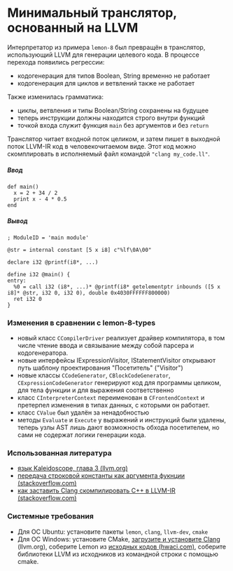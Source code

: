 # Минимальный транслятор, основанный на LLVM

Интерпретатор из примера `lemon-8` был превращён в транслятор, использующий LLVM для генерации целевого кода. В процессе перехода появились регрессии:

- кодогенерация для типов Boolean, String временно не работает
- кодогенерация для циклов и ветвлений также не работает

Также изменилась грамматика:

- циклы, ветвления и типы Boolean/String сохранены на будущее
- теперь инструкции должны находится строго внутри функций
- точкой входа служит функция `main` без аргументов и без `return`

Транслятор читает входной поток целиком, и затем пишет в выходной поток LLVM-IR код в человекочитаемом виде. Этот код можно скомплировать в исполняемый файл командой `"clang my_code.ll"`.

##### Ввод
```
def main()
  x = 2 + 34 / 2
  print x - 4 * 0.5
end
```

##### Вывод
```
; ModuleID = 'main module'

@str = internal constant [5 x i8] c"%lf\0A\00"

declare i32 @printf(i8*, ...)

define i32 @main() {
entry:
  %0 = call i32 (i8*, ...)* @printf(i8* getelementptr inbounds ([5 x i8]* @str, i32 0, i32 0), double 0x4030FFFFFF800000)
  ret i32 0
}
```

### Изменения в сравнении с lemon-8-types

- новый класс `CCompilerDriver` реализует драйвер компилятора, в том числе чтение ввода и связывание между собой парсера и кодогенератора.
- новые интерфейсы IExpressionVisitor, IStatementVisitor открывают путь шаблону проектирования "Посетитель" ("Visitor")
- новые классы `CCodeGenerator`, `CBlockCodeGenerator`, `CExpressionCodeGenerator` генерируют код для программы целиком, для тела функции и для выражения соответственно
- класс `CInterpreterContext` переименован в `CFrontendContext` и претерпел изменения в типах данных, с которыми он работает.
- класс `CValue` был удалён за ненадобностью
- методы `Evaluate` и `Execute` у выражений и инструкций были удалены, теперь узлы AST лишь дают возможность обхода посетителем, но сами не содержат логики генерации кода.

### Использованная литература

- [язык Kaleidoscope, глава 3 (llvm.org)](http://llvm.org/docs/tutorial/LangImpl3.html)
- [передача строковой константы как аргумента фукнции (stackoverflow.com)](http://stackoverflow.com/questions/16656855/llvm-ir-string-initialization)
- [как заставить Clang скомпилировать C++ в LLVM-IR (stackoverflow.com)](http://stackoverflow.com/questions/9148890/how-to-make-clang-compile-to-llvm-ir)

### Системные требования

- Для ОС Ubuntu: установите пакеты `lemon`, `clang`, `llvm-dev`, `cmake`
- Для ОС Windows: установите CMake, [загрузите и установите Clang](http://llvm.org/releases/download.html) (llvm.org), соберите Lemon из [исходных кодов (hwaci.com)](http://www.hwaci.com/sw/lemon/), соберите библиотеки LLVM из исходников из командной строки с помощью cmake.
